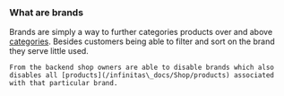 ### What are brands

Brands are simply a way to further categories products over and above [categories](/infinitas\_docs/Shop/categories). Besides customers being able to filter and sort on the brand they serve little used.

    From the backend shop owners are able to disable brands which also disables all [products](/infinitas\_docs/Shop/products) associated with that particular brand.